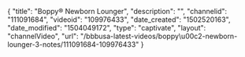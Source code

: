 {
    "title": "Boppy&reg; Newborn Lounger",
    "description": "",
    "channelid": "111091684",
    "videoid": "109976433",
    "date_created": "1502520163",
    "date_modified": "1504049172",
    "type": "captivate",
    "layout": "channelVideo",
    "url": "\/bbbusa-latest-videos\/boppy\u00c2-newborn-lounger-3-notes\/111091684-109976433"
}
